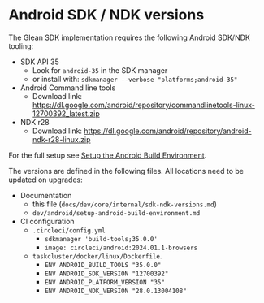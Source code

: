 # Android SDK / NDK versions

The Glean SDK implementation requires the following Android SDK/NDK tooling:

* SDK API 35
    * Look for `android-35` in the SDK manager
    * or install with: `sdkmanager --verbose "platforms;android-35"`
* Android Command line tools
    * Download link: <https://dl.google.com/android/repository/commandlinetools-linux-12700392_latest.zip>
* NDK r28
    * Download link: <https://dl.google.com/android/repository/android-ndk-r28-linux.zip>

For the full setup see [Setup the Android Build Environment](setup-android-build-environment.html).

The versions are defined in the following files.
All locations need to be updated on upgrades:

* Documentation
    * this file (`docs/dev/core/internal/sdk-ndk-versions.md`)
    * `dev/android/setup-android-build-environment.md`
* CI configuration
    * `.circleci/config.yml`
        * `sdkmanager 'build-tools;35.0.0'`
        * `image: circleci/android:2024.01.1-browsers`
    * `taskcluster/docker/linux/Dockerfile`.
        * `ENV ANDROID_BUILD_TOOLS "35.0.0"`
        * `ENV ANDROID_SDK_VERSION "12700392"`
        * `ENV ANDROID_PLATFORM_VERSION "35"`
        * `ENV ANDROID_NDK_VERSION "28.0.13004108"`
